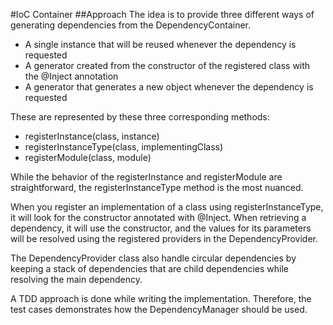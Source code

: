 #IoC Container
##Approach
The idea is to provide three different ways of generating dependencies from the DependencyContainer.
- A single instance that will be reused whenever the dependency is requested
- A generator created from the constructor of the registered class with the @Inject annotation
- A generator that generates a new object whenever the dependency is requested

These are represented by these three corresponding methods:
- registerInstance(class, instance)
- registerInstanceType(class, implementingClass)
- registerModule(class, module)

While the behavior of the registerInstance and registerModule are straightforward,
the  registerInstanceType method is the most nuanced.

When you register an implementation of a class using registerInstanceType, it will look for the constructor annotated with @Inject.
When retrieving a dependency, it will use the constructor, and the values for its parameters will be resolved using the
registered providers in the DependencyProvider.

The DependencyProvider class also handle circular dependencies by keeping a stack of dependencies that are child
dependencies while resolving the main dependency.

A TDD approach is done while writing the implementation. Therefore, the test cases demonstrates how the DependencyManager
should be used.